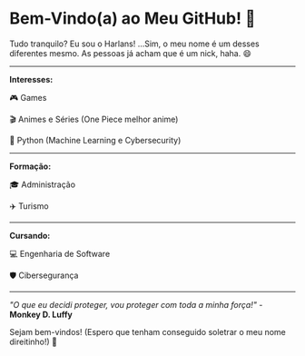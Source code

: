 # Bem-Vindo(a) ao Meu GitHub! 🌌

Tudo tranquilo? Eu sou o Harlans! ...Sim, o meu nome é um desses diferentes mesmo. As pessoas já acham que é um nick, haha. 😄

---

**Interesses:**

🎮 Games

🎬 Animes e Séries (One Piece melhor anime)

🐍 Python (Machine Learning e Cybersecurity)

---

**Formação:**

🎓 Administração

✈️ Turismo

---

**Cursando:**

💻 Engenharia de Software

🛡️ Cibersegurança

---

*"O que eu decidi proteger, vou proteger com toda a minha força!"* - **Monkey D. Luffy**

Sejam bem-vindos! (Espero que tenham conseguido soletrar o meu nome direitinho!) 🚀
